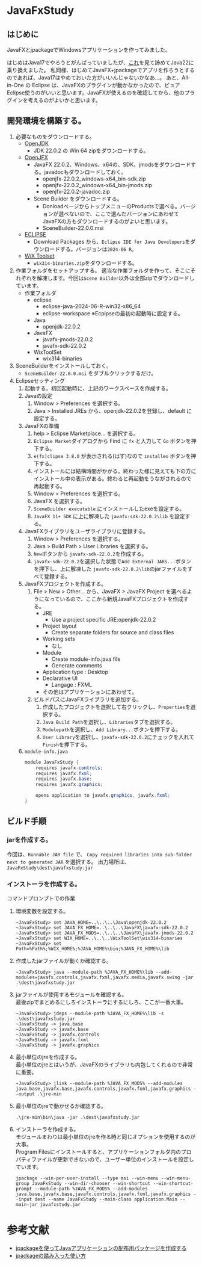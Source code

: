 # JavaFxStudy

## はじめに

JavaFXとjpackageでWindowsアプリケーションを作ってみました。

はじめはJava17でやろうとがんばっていましたが、[これ](https://github.com/oracle/graal/issues/4790)を見て諦めてJava22に乗り換えました。
私同様、はじめてJavaFX+jpackageでアプリを作ろうとするのであれば、Java17はやめておいた方がいいんじゃないかなあ…。
あと、All-in-One の Eclipse は、JavaFXのプラグインが動かなかったので、ピュアEclipse使うのがいいと思います。JavaFXが使えるのを確認してから、他のプラグインを考えるのがよいかと思います。


## 開発環境を構築する。

1. 必要なものをダウンロードする。
	- [OpenJDK](https://openjdk.org)
		- JDK 22.0.2 の Win 64 zipをダウンロードする。
	- [OpenJFX](https://openjfx.io)
		- JavaFX
			22.0.2、Windows、x64の、SDK、jmodsをダウンロードする。javadocもダウンロードしておく。
			- openjfx-22.0.2_windows-x64_bin-sdk.zip
			- openjfx-22.0.2_windows-x64_bin-jmods.zip
			- openjfx-22.0.2-javadoc.zip
		- Scene Builder をダウンロードする。
			- DonloadページからトップメニューのProductsで選べる。バージョンが選べないので、ここで選んだバージョンにあわせてJavaFXの方もダウンロードするのがよいと思います。
			- SceneBuilder-22.0.0.msi
	- [ECLIPSE](https://www.eclipse.org/downloads/)
		- Download Packages から、`Eclipse IDE for Java Developers`をダウンロードする。バージョンは`2024‑06 R`。
	- [WiX Toolset](https://github.com/wixtoolset/wix3/releases)
		- `wix314-binaries.zip`をダウンロードする。
1. 作業フォルダをセットアップする。
	適当な作業フォルダを作って、そこにそれぞれを解凍します。今回は`Scene Builder`以外は全部zipでダウンロードしています。
	- 作業フォルダ
		- eclipse
			- eclipse-java-2024-06-R-win32-x86_64
			- eclipse-workspace  ※Ecplpseの最初の起動時に設定する。
		- Java
			- openjdk-22.0.2
		- JavaFX
			- javafx-jmods-22.0.2
			- javafx-sdk-22.0.2
		- WixToolSet
			- wix314-binaries
1. SceneBuilderをインストールしておく。
	- `SceneBuilder-22.0.0.msi` をダブルクリックするだけ。
1. Eclipseセッティング
	1. 起動する。初回起動時に、上記のワークスペースを作成する。
	1. Javaの設定
		1. Window > Preferences を選択する。
		1. Java > Installed JREs から、openjdk-22.0.2を登録し、default に設定する。
	1. JavaFXの準備
		1. help > Eclipse Marketplace... を選択する。
		1. `Eclipse Market`ダイアログから Find に `fx` と入力して `Go` ボタンを押下する。
		1. `e(fx)clipse 3.8.0` が表示される(はず)なので `installeo` ボタンを押下する。
		1. インストールには結構時間がかかる。終わった様に見えても下の方にインストール中の表示がある。終わると再起動をうながされるので再起動する。
		1. Window > Preferences を選択する。
		1. JavaFX を選択する。
		1. `SceneBuilder executable` にインストールしたexeを設定する。
		1. `JavaFX 11+ SDK` に上に解凍した `javafx-sdk-22.0.2\lib` を設定する。
	1. JavaFXライブラリをユーザライブラリに登録する。
		1. Window > Preferences を選択する。
		1. Java > Build Path > User Libraries を選択する。
		1. `New`ボタンから `javafx-sdk-22.0.2`を作成する。
		1. `javafx-sdk-22.0.2`を選択した状態で`Add External JARs...`ボタンを押下し、上に解凍した `javafx-sdk-22.0.2\lib`のjarファイルをすべて登録する。
	1. JavaFXプロジェクトを作成する。
		1. File > New > Other... から、JavaFX > JavaFX Project を選べるようになっているので、ここから新規JavaFXプロジェクトを作成する。
			- JRE
				- Use a project specific JRE:openjdk-22.0.2
			- Project layout
				- Create separate folders for source and class files
			- Working sets
				- なし
			- Module
				- Create module-info.java file
				- Generate comments
			- Application type : Desktop
			- Declarative UI
				- Langage : FXML
			- その他はアプリケーションにあわせて。
		1. ビルドパスにJavaFXライブラリを追加する。
			1. 作成したプロジェクトを選択して右クリックし、`Properties`を選択する。
			1. `Java Build Path`を選択し、`Libraries`タブを選択する。
			1. `Modulepath`を選択し、`Add Library...`ボタンを押下する。
			1. `User Library`を選択し、`javafx-sdk-22.0.2`にチェックを入れて `Finish`を押下する。
	1. `module-info.java`
		```java
		module JavaFxStudy {
			requires javafx.controls;
			requires javafx.fxml;
			requires javafx.base;
			requires javafx.graphics;
		
			opens application to javafx.graphics, javafx.fxml;
		}
		```
## ビルド手順

### jarを作成する。

今回は、`Runnable JAR file` で、 `Copy required libraries into sub-folder next to generated JAR` を選択する。
出力場所は、`JavaFxStudy\dest\javafxstudy.jar`

### インストーラを作成する。
コマンドプロンプトでの作業
1. 環境変数を設定する。
	```console
	~JavaFxStudy> set JAVA_HOME=..\..\..\Java\openjdk-22.0.2
	~JavaFxStudy> set JAVA_FX_HOME=..\..\..\JavaFX\javafx-sdk-22.0.2
	~JavaFxStudy> set JAVA_FX_MODS=..\..\..\JavaFX\javafx-jmods-22.0.2
	~JavaFxStudy> set WIX_HOME=..\..\..\WixToolSet\wix314-binaries
	~JavaFxStudy> set Path=%Path%;%WIX_HOME%;%JAVA_HOME%\bin;%JAVA_FX_HOME%\lib
	```
1. 作成したjarファイルが動くか確認する。
	```console
	~JavaFxStudy> java --module-path %JAVA_FX_HOME%\lib --add-modules=javafx.controls,javafx.fxml,javafx.media,javafx.swing -jar .\dest\javafxstudy.jar
	```
1. jarファイルが使用するモジュールを確認する。
	<br/>最後zipでまとめるにしろインストーラにするにしろ、ここが一番大事。
	```console
	~JavaFxStudy> jdeps --module-path %JAVA_FX_HOME%\lib -s .\dest\javafxstudy.jar
	~JavaFxStudy -> java.base
	~JavaFxStudy -> javafx.base
	~JavaFxStudy -> javafx.controls
	~JavaFxStudy -> javafx.fxml
	~JavaFxStudy -> javafx.graphics
	```
1. 最小単位のjreを作成する。
	<br/>最小単位のjreとはいうが、JavaFXのライブラリも内包してくれるので非常に重要。
	```console
	~JavaFxStudy> jlink --module-path %JAVA_FX_MODS% --add-modules java.base,javafx.base,javafx.controls,javafx.fxml,javafx.graphics --output .\jre-min
	```
1. 最小単位のjreで動かせるか確認する。
	```console
	.\jre-min\bin\java -jar .\dest\javafxstudy.jar
	```
1. インストーラを作成する。
	<br/>モジュールまわりは最小単位のjreを作る時と同じオプションを使用するのが大事。
	<br/>Program Filesにインストールすると、アプリケーションフォルダ内のプロパティファイルが更新できないので、ユーザー単位のインストールを設定しています。
	```console
	jpackage --win-per-user-install --type msi --win-menu --win-menu-group JavaFxStudy --win-dir-chooser --win-shortcut --win-shortcut-prompt --module-path %JAVA_FX_MODS% --add-modules java.base,javafx.base,javafx.controls,javafx.fxml,javafx.graphics --input dest --name JavaFxStudy --main-class application.Main --main-jar javafxstudy.jar
	```

# 参考文献

- [jpackageを使ってJavaアプリケーションの配布用パッケージを作成する](https://rheb.hatenablog.com/entry/2023/10/25/110538)
- [jpackageの踏み入った使い方](https://rheb.hatenablog.com/entry/2023/11/01/155002)
